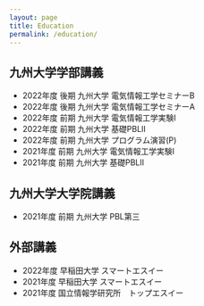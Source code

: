 ```yaml
---
layout: page
title: Education
permalink: /education/
---
```


## 九州大学学部講義
- 2022年度 後期 九州大学 電気情報工学セミナーB
- 2022年度 後期 九州大学 電気情報工学セミナーA
- 2022年度 前期 九州大学 電気情報工学実験I
- 2022年度 前期 九州大学 基礎PBLII
- 2022年度 前期 九州大学 プログラム演習(P)
- 2021年度 前期 九州大学 電気情報工学実験I
- 2021年度 前期 九州大学 基礎PBLII

## 九州大学大学院講義
- 2021年度 前期 九州大学 PBL第三

## 外部講義
- 2022年度 早稲田大学 スマートエスイー
- 2021年度 早稲田大学 スマートエスイー
- 2021年度 国立情報学研究所　トップエスイー
